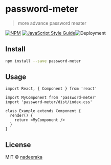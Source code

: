 # password-meter

> more advance password meater 

[![NPM](https://img.shields.io/npm/v/password-meter.svg)](https://www.npmjs.com/package/password-meter) [![JavaScript Style Guide](https://img.shields.io/badge/code_style-standard-brightgreen.svg)](https://standardjs.com)![Deployment](https://github.com/nadeeraka/react-password-meter/workflows/Deployment/badge.svg)



## Install

```bash
npm install --save password-meter
```

## Usage

```tsx
import React, { Component } from 'react'

import MyComponent from 'password-meter'
import 'password-meter/dist/index.css'

class Example extends Component {
  render() {
    return <MyComponent />
  }
}
```

## License

MIT © [nadeeraka](https://github.com/nadeeraka)
